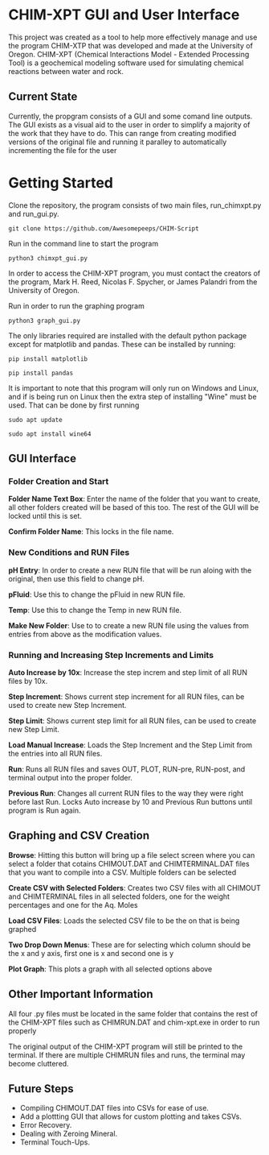 # CHIM-XPT GUI and User Interface

This project was created as a tool to help more effectively manage and use the program CHIM-XTP that was developed and made at the University of Oregon. CHIM-XPT (Chemical Interactions Model - Extended Processing Tool) is a geochemical modeling software used for simulating chemical reactions between water and rock.

## Current State

Currently, the propgram consists of a GUI and some comand line outputs. The GUI exists as a visual aid to the user in order to simplify a majority of the work that they have to do. This can range from creating modified versions of the original file and running it paralley to automatically incrementing the file for the user

# Getting Started

Clone the repository, the program consists of two main files, run_chimxpt.py and run_gui.py.

```git clone https://github.com/Awesomepeeps/CHIM-Script```

Run in the command line to start the program

```python3 chimxpt_gui.py```

In order to access the CHIM-XPT program, you must contact the creators of the program, Mark H. Reed, Nicolas F. Spycher, or James Palandri from the University of Oregon. 

Run in order to run the graphing program

```python3 graph_gui.py```

The only libraries required are installed with the default python package except for matplotlib and pandas. These can be installed by running:

```pip install matplotlib```

```pip install pandas```

It is important to note that this program will only run on Windows and Linux, and if is being run on Linux then the extra step of installing "Wine" must be used. That can be done by first running 

```sudo apt update```

```sudo apt install wine64```

## GUI Interface

### Folder Creation and Start
__Folder Name Text Box__: Enter the name of the folder that you want to create, all other folders created will be based of this too. The rest of the GUI will be locked until this is set.

__Confirm Folder Name__: This locks in the file name.

### New Conditions and RUN Files
__pH Entry__: In order to create a new RUN file that will be run aloing with the original, then use this field to change pH.

__pFluid__: Use this to change the pFluid in new RUN file.

__Temp__: Use this to change the Temp in new RUN file.

__Make New Folder__: Use to to create a new RUN file using the values from entries from above as the modification values.

### Running and Increasing Step Increments and Limits
__Auto Increase by 10x__: Increase the step increm and step limit of all RUN files by 10x.

__Step Increment__: Shows current step increment for all RUN files, can be used to create new Step Increment.

__Step Limit__: Shows current step limit for all RUN files, can be used to create new Step Limit.

__Load Manual Increase__: Loads the Step Increment and the Step Limit from the entries into all RUN files.

__Run__: Runs all RUN files and saves OUT, PLOT, RUN-pre, RUN-post, and terminal output into the proper folder.

__Previous Run__: Changes all current RUN files to the way they were right before last Run. Locks Auto increase by 10 and Previous Run buttons until program is Run again.

## Graphing and CSV Creation
__Browse__: Hitting this button will bring up a file select screen where you can select a folder that cotains CHIMOUT.DAT and CHIMTERMINAL.DAT files that you want to compile into a CSV. Multiple folders can be selected

__Create CSV with Selected Folders__: Creates two CSV files with all CHIMOUT and CHIMTERMINAL files in all selected folders, one for the weight percentages and one for the Aq. Moles

__Load CSV Files__: Loads the selected CSV file to be the on that is being graphed

__Two Drop Down Menus__: These are for selecting which column should be the x and y axis, first one is x and second one is y

__Plot Graph__: This plots a graph with all selected options above

## Other Important Information
All four .py files must be located in the same folder that contains the rest of the CHIM-XPT files such as CHIMRUN.DAT and chim-xpt.exe in order to run properly

The original output of the CHIM-XPT program will still be printed to the terminal. If there are multiple CHIMRUN files and runs, the terminal may become cluttered.

## Future Steps
- Compiling CHIMOUT.DAT files into CSVs for ease of use.
- Add a plottting GUI that allows for custom plotting and takes CSVs.
- Error Recovery.
- Dealing with Zeroing Mineral.
- Terminal Touch-Ups.
